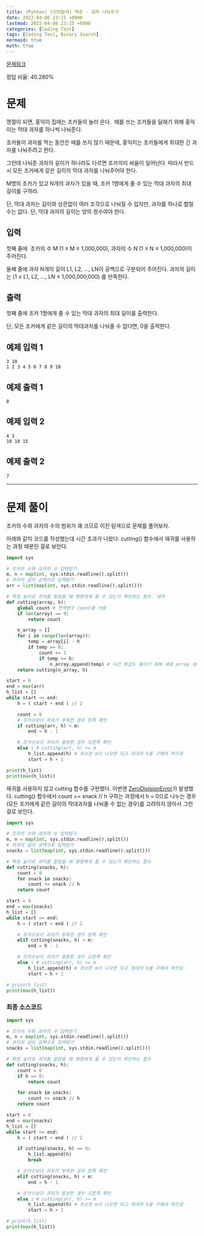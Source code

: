 ```yaml
---
title: (Python) [이진탐색] 백준 - 과자 나눠주기
date: 2022-04-06 23:15 +0900
lastmod: 2022-04-06 23:15 +0900
categories: [Coding Test]
tags: [Coding Test, Binary Search]
mermaid: true
math: true
---
```


[문제링크](https://www.acmicpc.net/problem/16401)

정답 비율: 40.280%

# 문제

명절이 되면, 홍익이 집에는 조카들이 놀러 온다.  떼를 쓰는 조카들을 달래기 위해 홍익이는 막대 과자를 하나씩 나눠준다.

조카들이 과자를 먹는 동안은 떼를 쓰지 않기 때문에, 홍익이는 조카들에게 최대한 긴 과자를 나눠주려고 한다.

그런데 나눠준 과자의 길이가 하나라도 다르면 조카끼리 싸움이 일어난다. 따라서 반드시 모든 조카에게 같은 길이의 막대 과자를 나눠주어야 한다.

M명의 조카가 있고 N개의 과자가 있을 때, 조카 1명에게 줄 수 있는 막대 과자의 최대 길이를 구하라.

단, 막대 과자는 길이와 상관없이 여러 조각으로 나눠질 수 있지만, 과자를 하나로 합칠 수는 없다. 단, 막대 과자의 길이는 양의 정수여야 한다.

## 입력

첫째 줄에  조카의 수 M (1 ≤ M ≤ 1,000,000), 과자의 수 N (1 ≤ N ≤ 1,000,000)이 주어진다.

둘째 줄에 과자 N개의 길이 L1, L2, ..., LN이 공백으로 구분되어 주어진다. 과자의 길이는 (1 ≤ L1, L2, ..., LN ≤ 1,000,000,000) 를 만족한다.

## 출력

첫째 줄에 조카 1명에게 줄 수 있는 막대 과자의 최대 길이를 출력한다.

단, 모든 조카에게 같은 길이의 막대과자를 나눠줄 수 없다면, 0을 출력한다.

## 예제 입력 1

```
3 10
1 2 3 4 5 6 7 8 9 10

```

## 예제 출력 1

```
8
```

## 예제 입력 2

```
4 3
10 10 15

```

## 예제 출력 2

```
7
```

---

# 문제 풀이

조카의 수와 과자의 수의 범위가 꽤 크므로 이진 탐색으로 문제를 풀어보자.

아래와 같이 코드를 작성했는데 시간 초과가 나왔다.  cutting() 함수에서 재귀를 사용하는 과정 때문인 걸로 보인다.

```python
import sys

# 조카의 수와 과자의 수 입력받기
m, n = map(int, sys.stdin.readline().split())
# 과자의 길이 공백으로 입력받기
arr = list(map(int, sys.stdin.readline().split()))

# 특정 높이로 과자를 잘랐을 때 몇명에게 줄 수 있는지 확인하는 함수. 재귀
def cutting(array, h):
    global count # 전역변수 count를 사용
    if len(array) == 0:
        return count

    n_array = []
    for i in range(len(array)):
        temp = array[i] - h
        if temp >= 0:     
            count += 1
            if temp >= h:
                n_array.append(temp) # 시간 복잡도 줄이기 위해 새로 array 생성
    return cutting(n_array, h)

start = 0
end = max(arr)
h_list = []
while start <= end:
    h = ( start + end ) // 2

    count = 0
    # 조카수보다 과자가 부족한 경우 왼쪽 확인
    if cutting(arr, h) < m:
        end = h - 1

    # 조카수보다 과자가 충분한 경우 오른쪽 확인
    else : # cutting(arr, h) >= m
        h_list.append(h) # 최소한 m이 나오면 되고 최대의 h를 구해야 하므로
        start = h + 1

print(h_list)
print(max(h_list))
```

재귀를 사용하지 않고 cutting 함수를 구현했다. 이번엔 [ZeroDivisionError](https://www.acmicpc.net/help/rte)가 발생했다. cutting() 함수에서 count += snack // h 구하는 과정에서 h = 0으로 나누는 경우(모든 조카에게 같은 길이의 막대과자를 나눠줄 수 없는 경우)를 고려하지 않아서 그런 걸로 보인다. 

```python
import sys

# 조카의 수와 과자의 수 입력받기
m, n = map(int, sys.stdin.readline().split())
# 과자의 길이 공백으로 입력받기
snacks = list(map(int, sys.stdin.readline().split()))

# 특정 높이로 과자를 잘랐을 때 몇명에게 줄 수 있는지 확인하는 함수
def cutting(snacks, h):
    count = 0
    for snack in snacks:
        count += snack // h
    return count

start = 0
end = max(snacks)
h_list = []
while start <= end:
    h = ( start + end ) // 2

    # 조카수보다 과자가 부족한 경우 왼쪽 확인
    elif cutting(snacks, h) < m:
        end = h - 1

    # 조카수보다 과자가 충분한 경우 오른쪽 확인
    else : # cutting(arr, h) >= m
        h_list.append(h) # 최소한 m이 나오면 되고 최대의 h를 구해야 하므로
        start = h + 1

# print(h_list)
print(max(h_list))
```

### 최종 소스코드

```python
import sys

# 조카의 수와 과자의 수 입력받기
m, n = map(int, sys.stdin.readline().split())
# 과자의 길이 공백으로 입력받기
snacks = list(map(int, sys.stdin.readline().split()))

# 특정 높이로 과자를 잘랐을 때 몇명에게 줄 수 있는지 확인하는 함수
def cutting(snacks, h):
    count = 0
    if h == 0:
        return count

    for snack in snacks:
        count += snack // h
    return count

start = 0
end = max(snacks)
h_list = []
while start <= end:
    h = ( start + end ) // 2

    if cutting(snacks, h) == 0:
        h_list.append(h)
        break

    # 조카수보다 과자가 부족한 경우 왼쪽 확인
    elif cutting(snacks, h) < m:
        end = h - 1

    # 조카수보다 과자가 충분한 경우 오른쪽 확인
    else : # cutting(arr, h) >= m
        h_list.append(h) # 최소한 m이 나오면 되고 최대의 h를 구해야 하므로
        start = h + 1

# print(h_list)
print(max(h_list))
```